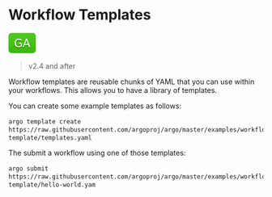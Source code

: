 # Workflow Templates

![GA](assets/ga.svg)

> v2.4 and after

Workflow templates are reusable chunks of YAML that you can use within your workflows. This allows you to have a library of templates.

You can create some example templates as follows:

```
argo template create https://raw.githubusercontent.com/argoproj/argo/master/examples/workflow-template/templates.yaml
```

The submit a workflow using one of those templates:

```
argo submit https://raw.githubusercontent.com/argoproj/argo/master/examples/workflow-template/hello-world.yam
```
